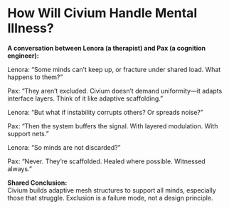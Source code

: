 # How Will Civium Handle Mental Illness?

**A conversation between Lenora (a therapist) and Pax (a cognition engineer):**

Lenora: “Some minds can’t keep up, or fracture under shared load. What happens to them?”

Pax: “They aren’t excluded. Civium doesn’t demand uniformity—it adapts interface layers. Think of it like adaptive scaffolding.”

Lenora: “But what if instability corrupts others? Or spreads noise?”

Pax: “Then the system buffers the signal. With layered modulation. With support nets.”

Lenora: “So minds are not discarded?”

Pax: “Never. They’re scaffolded. Healed where possible. Witnessed always.”

**Shared Conclusion:**  
Civium builds adaptive mesh structures to support all minds, especially those that struggle. Exclusion is a failure mode, not a design principle.
